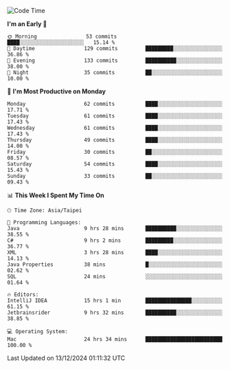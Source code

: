 <!--START_SECTION:waka-->
![Code Time](http://img.shields.io/badge/Code%20Time-1%2C514%20hrs%2037%20mins-blue)

**I'm an Early 🐤** 

```text
🌞 Morning                53 commits          ████░░░░░░░░░░░░░░░░░░░░░   15.14 % 
🌆 Daytime                129 commits         █████████░░░░░░░░░░░░░░░░   36.86 % 
🌃 Evening                133 commits         ██████████░░░░░░░░░░░░░░░   38.00 % 
🌙 Night                  35 commits          ██░░░░░░░░░░░░░░░░░░░░░░░   10.00 % 
```
📅 **I'm Most Productive on Monday** 

```text
Monday                   62 commits          ████░░░░░░░░░░░░░░░░░░░░░   17.71 % 
Tuesday                  61 commits          ████░░░░░░░░░░░░░░░░░░░░░   17.43 % 
Wednesday                61 commits          ████░░░░░░░░░░░░░░░░░░░░░   17.43 % 
Thursday                 49 commits          ████░░░░░░░░░░░░░░░░░░░░░   14.00 % 
Friday                   30 commits          ██░░░░░░░░░░░░░░░░░░░░░░░   08.57 % 
Saturday                 54 commits          ████░░░░░░░░░░░░░░░░░░░░░   15.43 % 
Sunday                   33 commits          ██░░░░░░░░░░░░░░░░░░░░░░░   09.43 % 
```


📊 **This Week I Spent My Time On** 

```text
🕑︎ Time Zone: Asia/Taipei

💬 Programming Languages: 
Java                     9 hrs 28 mins       ██████████░░░░░░░░░░░░░░░   38.55 % 
C#                       9 hrs 2 mins        █████████░░░░░░░░░░░░░░░░   36.77 % 
XML                      3 hrs 28 mins       ████░░░░░░░░░░░░░░░░░░░░░   14.13 % 
Java Properties          38 mins             █░░░░░░░░░░░░░░░░░░░░░░░░   02.62 % 
SQL                      24 mins             ░░░░░░░░░░░░░░░░░░░░░░░░░   01.64 % 

🔥 Editors: 
IntelliJ IDEA            15 hrs 1 min        ███████████████░░░░░░░░░░   61.15 % 
Jetbrainsrider           9 hrs 32 mins       ██████████░░░░░░░░░░░░░░░   38.85 % 

💻 Operating System: 
Mac                      24 hrs 34 mins      █████████████████████████   100.00 % 
```


 Last Updated on 13/12/2024 01:11:32 UTC
<!--END_SECTION:waka-->
